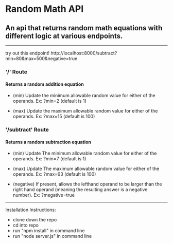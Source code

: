 # Random Math API

## An api that returns random math equations with different logic at various endpoints.

---

try out this endpoint!
http://localhost:8000/subtract?min=80&max=500&negative=true
### '/' Route
#### Returns a random addition equation

- (min) Update the minimum allowable random value for either of the operands. Ex: ?min=2 (default is 1)

- (max) Update the maximum allowable random value for either of the operands. Ex: ?max=15 (default is 100)

### '/subtract' Route
#### Returns a random subtraction equation

- (min) Update The minimum allowable random value for either of the operands. Ex: ?min=7 (default is 1)

- (max) Update The maximum allowable random value for either of the operands. Ex: ?max=63 (default is 100)

- (negative)  If present, allows the lefthand operand to be larger than the right hand operand (meaning the resulting answer is a negative number). Ex: ?megative=true

---

Installation Instructions:
- clone down the repo
- cd into repo
- run "npm install" in command line
- run "node server.js" in command line